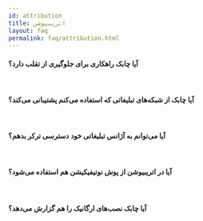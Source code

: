 ```yaml
---
id: attribution  
title: اتریبیوشن
layout: faq    
permalink: faq/attribution.html    
---
```

     
#### آیا چابک راهکاری برای جلوگیری از تقلب دارد؟

<br>

#### آیا چابک از شبکه‌های تبلیغاتی که استفاده می‌کنم پشتیبانی می‌کند؟
   
<br>
  
#### آیا می‌توانم به آژانس تبلیغاتی‌ خود دسترسی ترکر بدهم؟
  
<br>

#### آیا در اتریبیوشن از پوش نوتیفیکیشن هم استفاده می‌شود؟
  
<br>

#### آیا چابک نصب‌های ارگانیک را هم گزارش می‌دهد؟
   
<br>


